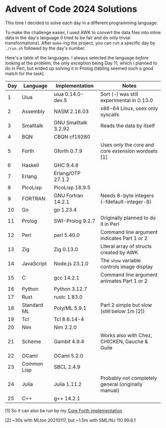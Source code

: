 # Advent of Code 2024 Solutions

This time I decided to solve each day in a different programming language.

To make the challenge easier, I used AWK to convert the data files into
inline data in the day's language (I tried to be fair and do only trivial transformations).
After `make`-ing the project, you can run a specific day by `./run.sh` followed by the day's number.

Here's a table of the languages.
I always selected the language *before* looking at the problem,
the only exception being Day 11, which I planned to do in Perl,
but ended up solving it in Prolog (tabling seemed such a good match for the task).

| Day | Language    | Implementation       | Notes                                               |
|-----|-------------|----------------------|-----------------------------------------------------|
| 1   | Uiua        | uiua 0.14.0-dev.5    | Sort (⍆) was still experimental in 0.13.0           |
| 2   | Assembly    | NASM 2.16.03         | x86-64 Linux, uses only syscalls                    |
| 3   | Smalltalk   | GNU Smalltalk 3.2.92 | Reads the data by itself                            |
| 4   | BQN         | CBQN cf19280         |                                                     |
| 5   | Forth       | Gforth 0.7.9         | Uses only the core and core extension wordsets [1]  |
| 6   | Haskell     | GHC 9.4.8            |                                                     |
| 7   | Erlang      | Erlang/OTP 27.1.2    |                                                     |
| 8   | PicoLisp    | PicoLisp 18.9.5      |                                                     |
| 9   | FORTRAN     | GNU Fortran 14.2.1   | Needs 8-byte integers (-fdefault-integer-8)         |
| 10  | Go          | go 1.23.4            |                                                     |
| 11  | Prolog      | SWI-Prolog 9.2.7     | Originally planned to do it in Perl                 |
| 12  | Perl        | perl 5.40.0          | Command line argument indicates Part 1 or 2         |
| 13  | Zig         | Zig 0.13.0           | Literal array of structs created by AWK             |
| 14  | JavaScript  | Node.js 23.1.0       | The `show` variable controls image display          |
| 15  | C           | gcc 14.2.1           | Command line argument animates Part 1 or 2          |
| 16  | Python      | Python 3.12.7        |                                                     |
| 17  | Rust        | rustc 1.83.0         |                                                     |
| 18  | Standard ML | Poly/ML 5.9.1        | Part 2 simple but slow (still below 1m [2])         |
| 19  | Tcl         | Tcl 8.6.14-4         |                                                     |
| 20  | Nim         | Nim 2.2.0            |                                                     |
| 21  | Scheme      | Gambit 4.9.4         | Works also with Chez, CHICKEN, Gauche & Guile       |
| 22  | OCaml       | OCaml 5.2.0          |                                                     |
| 23  | Common Lisp | SBCL 2.4.9           |                                                     |
| 24  | Julia       | Julia 1.11.2         | Probably not completely general (originally manual) |
| 25  | C++         | g++ 14.2.1           |                                                     |

[1] So it can also be run by my [Core Forth implementation](https://github.com/salvipeter/core-forth/)

[2] ~30s with MLton 20210117, but ~1.5m with SML/NJ 110.99.6.1
